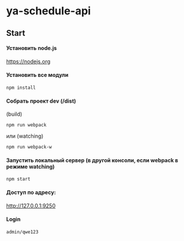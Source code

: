 # ya-schedule-api

## Start 

#### Установить node.js

https://nodejs.org

#### Установить все модули
`` npm install ``

#### Собрать проект dev (/dist)
(build)

`` npm run webpack ``

или (watching)

`` npm run webpack-w ``

#### Запустить локальный сервер (в другой консоли, если webpack в режиме watching)

`` npm start ``

#### Доступ по адресу:
http://127.0.0.1:9250

#### Login

`` admin/qwe123 ``
